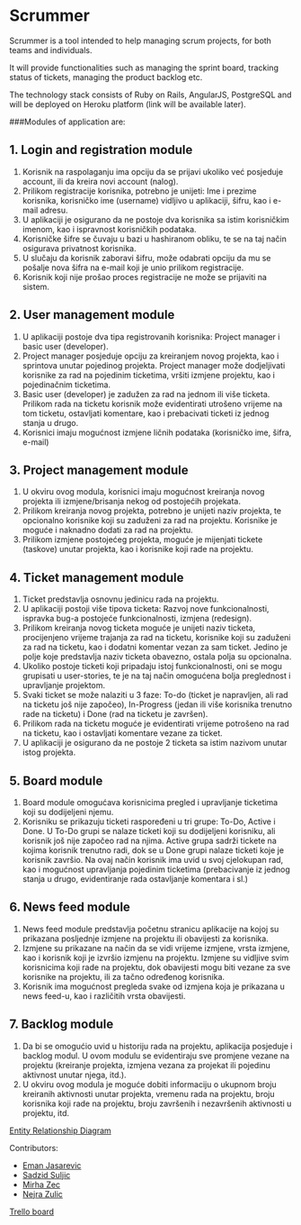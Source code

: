 [trello]: https://trello.com/b/Q5qdqq5B/scrum-management-tool
[ejasarevic]: https://github.com/ejasarevic
[ssuljic]: https://github.com/ssuljic
[mirhazec]: https://github.com/mirhazec
[zulicn]: https://github.com/zulicn
[erd]: https://github.com/ssuljic/scrummer/diagrams/ScrummerERD.png

# Scrummer

Scrummer is a tool intended to help managing scrum projects, for both teams and individuals.

It will provide functionalities such as managing the sprint board, tracking status of tickets, managing the product backlog etc.

The technology stack consists of Ruby on Rails, AngularJS, PostgreSQL and will be deployed on Heroku platform (link will be available later).

###Modules of application are:

## 1. Login and registration module
1. Korisnik na raspolaganju ima opciju da se prijavi ukoliko već posjeduje account, ili da kreira novi account (nalog).
2. Prilikom registracije korisnika, potrebno je unijeti: Ime i prezime korisnika, korisničko ime (username) vidljivo u aplikaciji, šifru, kao i e-mail adresu.
3. U aplikaciji je osigurano da ne postoje dva korisnika sa istim korisničkim imenom, kao i ispravnost korisničkih podataka. 
4. Korisničke šifre se čuvaju u bazi u hashiranom obliku, te se na taj način osigurava privatnost korisnika.
5. U slučaju da korisnik zaboravi šifru, može odabrati opciju da mu se pošalje nova šifra na e-mail koji je unio prilikom registracije.
6. Korisnik koji nije prošao proces registracije ne može se prijaviti na sistem.

## 2. User management module
1. U aplikaciji postoje dva tipa registrovanih korisnika: Project manager i basic user (developer).
2. Project manager posjeduje opciju za kreiranjem novog projekta, kao i sprintova unutar pojedinog projekta. Project manager može dodjeljivati korisnike za rad na pojedinim ticketima, vršiti izmjene projektu, kao i pojedinačnim ticketima.
3. Basic user (developer) je zadužen za rad na jednom ili više ticketa. Prilikom rada na ticketu korisnik može evidentirati utrošeno vrijeme na tom ticketu, ostavljati komentare, kao i prebacivati ticketi iz jednog stanja u drugo.
4. Korisnici imaju mogućnost izmjene ličnih podataka (korisničko ime, šifra, e-mail)

## 3. Project management module
1. U okviru ovog modula, korisnici imaju mogućnost kreiranja novog projekta ili izmjene/brisanja nekog od postojećih projekata. 
2. Prilikom kreiranja novog projekta, potrebno je unijeti naziv projekta, te opcionalno korisnike koji su zaduženi za rad na projektu. Korisnike je moguće i naknadno dodati za rad na projektu.
3. Prilikom izmjene postojećeg projekta, moguće je mijenjati tickete (taskove) unutar projekta, kao i korisnike koji rade na projektu.

## 4. Ticket management module
1. Ticket predstavlja osnovnu jedinicu rada na projektu.
2. U aplikaciji postoji više tipova ticketa: Razvoj nove funkcionalnosti, ispravka bug-a postojeće funkcionalnosti, izmjena (redesign).
3. Prilikom kreiranja novog ticketa moguće je unijeti naziv ticketa, procijenjeno vrijeme trajanja za rad na ticketu, korisnike koji su zaduženi za rad na ticketu, kao i dodatni komentar vezan za sam ticket. Jedino je polje koje predstavlja naziv ticketa obavezno, ostala polja su opcionalna.
4. Ukoliko postoje ticketi koji pripadaju istoj funkcionalnosti, oni se mogu grupisati u user-stories, te je na taj način omogućena bolja preglednost i upravljanje projektom.
5. Svaki ticket se može nalaziti u 3 faze: To-do (ticket je napravljen, ali rad na ticketu još nije započeo), In-Progress (jedan ili više korisnika trenutno rade na ticketu) i Done (rad na ticketu je završen).
6. Prilikom rada na ticketu moguće je evidentirati vrijeme potrošeno na rad na ticketu, kao i ostavljati komentare vezane za ticket.
7. U aplikaciji je osigurano da ne postoje 2 ticketa sa istim nazivom unutar istog projekta.

## 5. Board module
1. Board module omogućava korisnicima pregled i upravljanje ticketima koji su dodijeljeni njemu.
2. Korisniku se prikazuju ticketi raspoređeni u tri grupe: To-Do, Active i Done. U To-Do grupi se nalaze ticketi koji su dodijeljeni korisniku, ali korisnik još nije započeo rad na njima. Active grupa sadrži tickete na kojima korisnik trenutno radi, dok se u Done grupi nalaze ticketi koje je korisnik završio. Na ovaj način korisnik ima uvid u svoj cjelokupan rad, kao i mogućnost upravljanja pojedinim ticketima (prebacivanje iz jednog stanja u drugo, evidentiranje rada ostavljanje komentara i sl.)

## 6. News feed module
1. News feed module predstavlja početnu stranicu aplikacije na kojoj su prikazana posljednje izmjene na projektu ili 
obavijesti za korisnika.
2. Izmjene su prikazane na način da se vidi vrijeme izmjene, vrsta izmjene, kao i korisnik koji je izvršio izmjenu na projektu. Izmjene su vidljive svim korisnicima koji rade na projektu, dok obavijesti mogu biti vezane za sve korisnike na projektu, ili za tačno određenog korisnika.
3. Korisnik ima mogućnost pregleda svake od izmjena koja je prikazana u news feed-u, kao i različitih vrsta obavijesti.

## 7. Backlog module
1. Da bi se omogućio uvid u historiju rada na projektu, aplikacija posjeduje i backlog modul. U ovom modulu se evidentiraju sve promjene vezane na projektu (kreiranje projekta, izmjena vezana za projekat ili pojedinu aktivnost unutar njega, itd.).
2. U okviru ovog modula je moguće dobiti informaciju o ukupnom broju kreiranih aktivnosti unutar projekta, vremenu rada na projektu, broju korisnika koji rade na projektu, broju završenih i nezavršenih aktivnosti u projektu, itd.

[Entity Relationship Diagram][erd]

Contributors:
* [Eman Jasarevic][ejasarevic]
* [Sadzid Suljic][ssuljic]
* [Mirha Zec][mirhazec]
* [Nejra Zulic][zulicn]

[Trello board][trello]
